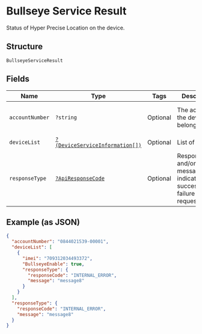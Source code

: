 
# Bullseye Service Result

Status of Hyper Precise Location on the device.

## Structure

`BullseyeServiceResult`

## Fields

| Name | Type | Tags | Description | Getter | Setter |
|  --- | --- | --- | --- | --- | --- |
| `accountNumber` | `?string` | Optional | The account the device belongs to. | getAccountNumber(): ?string | setAccountNumber(?string accountNumber): void |
| `deviceList` | [`?(DeviceServiceInformation[])`](../../doc/models/device-service-information.md) | Optional | List of devices. | getDeviceList(): ?array | setDeviceList(?array deviceList): void |
| `responseType` | [`?ApiResponseCode`](../../doc/models/api-response-code.md) | Optional | ResponseCode and/or a message indicating success or failure of the request. | getResponseType(): ?ApiResponseCode | setResponseType(?ApiResponseCode responseType): void |

## Example (as JSON)

```json
{
  "accountNumber": "0844021539-00001",
  "deviceList": [
    {
      "imei": "709312034493372",
      "BullseyeEnable": true,
      "responseType": {
        "responseCode": "INTERNAL_ERROR",
        "message": "message8"
      }
    }
  ],
  "responseType": {
    "responseCode": "INTERNAL_ERROR",
    "message": "message8"
  }
}
```


